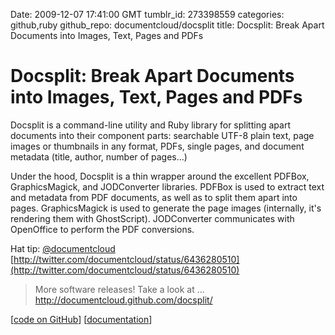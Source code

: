 Date: 2009-12-07 17:41:00 GMT
tumblr_id: 273398559
categories: github,ruby
github_repo: documentcloud/docsplit
title: Docsplit: Break Apart Documents into Images, Text, Pages and PDFs

# Docsplit: Break Apart Documents into Images, Text, Pages and PDFs

Docsplit is a command-line utility and Ruby library for splitting apart documents into their component parts: searchable UTF-8 plain text, page images or thumbnails in any format, PDFs, single pages, and document metadata (title, author, number of pages...)

Under the hood, Docsplit is a thin wrapper around the excellent PDFBox, GraphicsMagick, and JODConverter  libraries. PDFBox is used to extract text and metadata from PDF documents, as well as to split them apart into pages. GraphicsMagick is used to generate the page images (internally, it's rendering them with GhostScript). JODConverter communicates with OpenOffice to perform the PDF conversions.

Hat tip: [@documentcloud](http://twitter.com/documentcloud/status/6436280510) [http://twitter.com/documentcloud/status/6436280510](http://twitter.com/documentcloud/status/6436280510)

> More software releases! Take a look at ... http://documentcloud.github.com/docsplit/

[[code on GitHub](http://github.com/documentcloud/docsplit)] [[documentation](http://documentcloud.github.com/docsplit/)]
